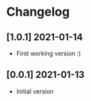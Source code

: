 # Changelog

## [1.0.1] 2021-01-14

- First working version :)

## [0.0.1] 2021-01-13

- Initial version

